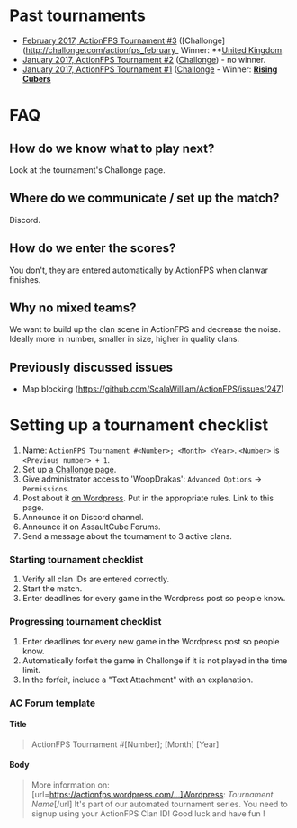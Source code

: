 # Past tournaments 
* [February 2017, ActionFPS Tournament #3](https://actionfps.wordpress.com/2017/01/25/february-2017-tournament-3/) ([Challonge](http://challonge.com/actionfps_february_ Winner: **[United Kingdom](https://actionfps.com/clan/?id=uk).
* [January 2017, ActionFPS Tournament #2](https://actionfps.blogspot.sg/2017/01/january-2017-tournament-2.html) ([Challonge](http://challonge.com/actionfps_january_2017_2)) - no winner.
* [January 2017, ActionFPS Tournament #1](https://actionfps.blogspot.sg/2017/01/january-2017-tournament.html) ([Challonge](http://challonge.com/actionfps_january_2017) - Winner: **[Rising Cubers](https://actionfps.com/clan/?id=rc)**

# FAQ

## How do we know what to play next?

Look at the tournament's Challonge page.

## Where do we communicate / set up the match?

Discord.

## How do we enter the scores?

You don't, they are entered automatically by ActionFPS when clanwar finishes.

## Why no mixed teams?
We want to build up the clan scene in ActionFPS and decrease the noise. Ideally more in number, smaller in size, higher in quality clans.

## Previously discussed issues
* Map blocking (https://github.com/ScalaWilliam/ActionFPS/issues/247)

# Setting up a tournament checklist
1. Name: `ActionFPS Tournament #<Number>; <Month> <Year>`. `<Number>` is `<Previous number> + 1`.
2. Set up [a Challonge page](http://challonge.com/tournaments/new).
3. Give administrator access to 'WoopDrakas': `Advanced Options` -> `Permissions`.
4. Post about it [on Wordpress](https://actionfps.wordpress.com). Put in the appropriate rules. Link to this page.
5. Announce it on Discord channel.
6. Announce it on AssaultCube Forums.
7. Send a message about the tournament to 3 active clans.

### Starting tournament checklist
1. Verify all clan IDs are entered correctly.
2. Start the match.
3. Enter deadlines for every game in the Wordpress post so people know.

### Progressing tournament checklist
1. Enter deadlines for every new game in the Wordpress post so people know.
2. Automatically forfeit the game in Challonge if it is not played in the time limit.
3. In the forfeit, include a "Text Attachment" with an explanation.

### AC Forum template
#### Title
> ActionFPS Tournament #[Number]; [Month] [Year]

#### Body
> More information on: [url=https://actionfps.wordpress.com/...]Wordpress: *Tournament Name*[/url]
 It's part of our automated tournament series.
 You need to signup using your ActionFPS Clan ID!
 Good luck and have fun !
